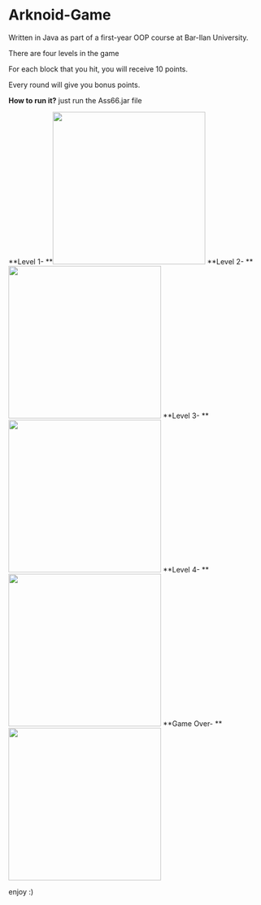 # Arknoid-Game
Written in Java as part of a first-year OOP course at Bar-Ilan University.

There are four levels in the game

For each block that you hit, you will receive 10 points.

Every round will give you bonus points.

**How to run it?** 
just run the Ass66.jar file

**Level 1- **<img src="https://github.com/omerabargel8/Arknoid-Game/blob/master/src/level1.png?raw=true" width="300" height="300"> **Level 2- **<img src="https://github.com/omerabargel8/Arknoid-Game/blob/master/src/level2.png?raw=true?raw=true" width="300" height="300"> **Level 3- **<img src="https://github.com/omerabargel8/Arknoid-Game/blob/master/src/level3.png?raw=true?raw=true" width="300" height="300"> **Level 4- **<img src="https://github.com/omerabargel8/Arknoid-Game/blob/master/src/level4.png?raw=true" width="300" height="300"> **Game Over- **<img src="https://github.com/omerabargel8/Arknoid-Game/blob/master/src/gameover.png?raw=true" width="300" height="300">

enjoy :)
